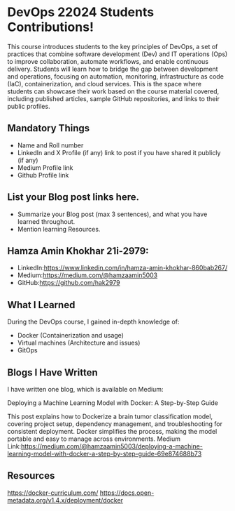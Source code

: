 # DevOps 22024 Students Contributions! 

This course introduces students to the key principles of DevOps, a set of practices that combine software development (Dev) and IT operations (Ops) to improve collaboration, automate workflows, and enable continuous delivery. Students will learn how to bridge the gap between development and operations, focusing on automation, monitoring, infrastructure as code (IaC), containerization, and cloud services. This is the space where students can showcase their work based on the course material covered, including published articles, sample GitHub repositories, and links to their public profiles.

## Mandatory Things
- Name and Roll number
- LinkedIn and X Profile (if any) link to post if you have shared it publicly (if any)
- Medium Profile link
- Github Profile link

## List your Blog post links here.
- Summarize your Blog post (max 3 sentences), and what you have learned throughout.
- Mention learning Resources. 

## Hamza Amin Khokhar 21i-2979:
- LinkedIn:https://www.linkedin.com/in/hamza-amin-khokhar-860bab267/
- Medium:https://medium.com/@hamzaamin5003
- GitHub:https://github.com/hak2979
## What I Learned
During the DevOps course, I gained in-depth knowledge of:

- Docker (Containerization and usage)
- Virtual machines (Architecture and issues)
- GitOps
## Blogs I Have Written
I have written one blog, which is available on Medium:

Deploying a Machine Learning Model with Docker: A Step-by-Step Guide

This post explains how to Dockerize a brain tumor classification model, covering project setup, dependency management, and troubleshooting for consistent deployment. Docker simplifies the process, making the model portable and easy to manage across environments.
Medium Link:https://medium.com/@hamzaamin5003/deploying-a-machine-learning-model-with-docker-a-step-by-step-guide-69e874688b73

## Resources
https://docker-curriculum.com/
https://docs.open-metadata.org/v1.4.x/deployment/docker

